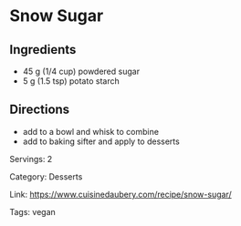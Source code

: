 # Snow Sugar

## Ingredients
- 45 g (1/4 cup) powdered sugar
- 5 g (1.5 tsp) potato starch

## Directions
- add to a bowl and whisk to combine
- add to baking sifter and apply to desserts

Servings: 2

Category: Desserts

Link: https://www.cuisinedaubery.com/recipe/snow-sugar/

Tags: vegan
